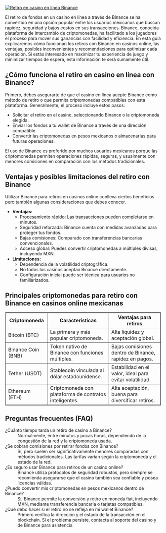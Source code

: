 [![Retiro en casino en línea Binance](https://123-caf.pages.dev/gitsignup.png)](https://vrmoo.ru/Bt82HjjY)

<p>El retiro de fondos en un casino en línea a través de Binance se ha convertido en una opción popular entre los usuarios mexicanos que buscan rapidez, seguridad y bajos costos en sus transacciones. Binance, conocida plataforma de intercambio de criptomonedas, ha facilitado a los jugadores el proceso para mover sus ganancias con facilidad y eficiencia. En esta guía explicaremos cómo funcionan los retiros con Binance en casinos online, las ventajas, posibles inconvenientes y recomendaciones para optimizar cada operación. Si estás interesado en maximizar tu experiencia de juego y minimizar tiempos de espera, esta información te será sumamente útil.</p>  <h2>¿Cómo funciona el retiro en casino en línea con Binance?</h2> <p>Primero, debes asegurarte de que el casino en línea acepte Binance como método de retiro o que permita criptomonedas compatibles con esta plataforma. Generalmente, el proceso incluye estos pasos:</p> <ul>   <li>Solicitar el retiro en el casino, seleccionando Binance o la criptomoneda elegida.</li>   <li>Enviar los fondos a tu wallet de Binance a través de una dirección compatible.</li>   <li>Convertir las criptomonedas en pesos mexicanos o almacenarlas para futuras operaciones.</li> </ul> <p>El uso de Binance es preferido por muchos usuarios mexicanos porque las criptomonedas permiten operaciones rápidas, seguras, y usualmente con menores comisiones en comparación con los métodos tradicionales.</p>  <h2>Ventajas y posibles limitaciones del retiro con Binance</h2> <p>Utilizar Binance para retiros en casinos online conlleva ciertos beneficios pero también algunas consideraciones que debes conocer.</p> <ul>   <li><strong>Ventajas:</strong>     <ul>       <li>Procesamiento rápido: Las transacciones pueden completarse en minutos.</li>       <li>Seguridad reforzada: Binance cuenta con medidas avanzadas para proteger tus fondos.</li>       <li>Bajas comisiones: Comparado con transferencias bancarias convencionales.</li>       <li>Acceso global: Puedes convertir criptomonedas a múltiples divisas, incluyendo MXN.</li>     </ul>   </li>   <li><strong>Limitaciones:</strong>     <ul>       <li>Dependencia de la volatilidad criptográfica.</li>       <li>No todos los casinos aceptan Binance directamente.</li>       <li>Configuración inicial puede ser técnica para usuarios no familiarizados.</li>     </ul>   </li> </ul>  <h2>Principales criptomonedas para retiro con Binance en casinos online mexicanas</h2> <table border="1" cellpadding="8" cellspacing="0" style="border-collapse: collapse; width: 100%;">   <thead>     <tr>       <th>Criptomoneda</th>       <th>Características</th>       <th>Ventajas para retiros</th>     </tr>   </thead>   <tbody>     <tr>       <td>Bitcoin (BTC)</td>       <td>La primera y más popular criptomoneda.</td>       <td>Alta liquidez y aceptación global.</td>     </tr>     <tr>       <td>Binance Coin (BNB)</td>       <td>Token nativo de Binance con funciones múltiples.</td>       <td>Bajas comisiones dentro de Binance, rapidez en pagos.</td>     </tr>     <tr>       <td>Tether (USDT)</td>       <td>Stablecoin vinculada al dólar estadounidense.</td>       <td>Estabilidad en el valor, ideal para evitar volatilidad.</td>     </tr>     <tr>       <td>Ethereum (ETH)</td>       <td>Criptomoneda con plataforma de contratos inteligentes.</td>       <td>Alta aceptación, buena para diversificar retiros.</td>     </tr>   </tbody> </table>  <h2>Preguntas frecuentes (FAQ)</h2> <dl>   <dt>¿Cuánto tiempo tarda un retiro de casino a Binance?</dt>   <dd>Normalmente, entre minutos y pocas horas, dependiendo de la congestión de la red y la criptomoneda usada.</dd>    <dt>¿Se cobran comisiones por retirar fondos con Binance?</dt>   <dd>Sí, pero suelen ser significativamente menores comparadas con métodos tradicionales. Las tarifas varían según la criptomoneda y el estado de la red.</dd>    <dt>¿Es seguro usar Binance para retiros de un casino online?</dt>   <dd>Binance utiliza protocolos de seguridad robustos, pero siempre se recomienda asegurarse que el casino también sea confiable y posea licencias válidas.</dd>    <dt>¿Puedo convertir mis criptomonedas en pesos mexicanos dentro de Binance?</dt>   <dd>Sí, Binance permite la conversión y retiro en moneda fiat, incluyendo MXN, mediante transferencia bancaria o tarjetas compatibles.</dd>    <dt>¿Qué debo hacer si el retiro no se refleja en mi wallet Binance?</dt>   <dd>Primero verifica la dirección y el estado de la transacción en el blockchain. Si el problema persiste, contacta al soporte del casino y de Binance para asistencia.</dd> </dl>